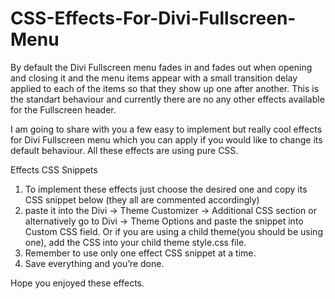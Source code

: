 # CSS-Effects-For-Divi-Fullscreen-Menu

By default the Divi Fullscreen menu fades in and fades out when opening and closing it and the menu items appear with a small transition delay applied to each of the items so that they show up one after another. This is the standart behaviour and currently there are no any other effects available for the Fullscreen header.

I am going to share with you a few easy to implement but really cool effects for Divi Fullscreen menu which you can apply if you would like to change its default behaviour. All these effects are using pure CSS.

Effects CSS Snippets
1. To implement these effects just choose the desired one and copy its CSS snippet below (they all are commented accordingly)
2. paste it into the Divi -> Theme Customizer -> Additional CSS section or alternatively go to Divi -> Theme Options and paste the snippet into Custom CSS field. Or if you are using a child theme(you should be using one), add the CSS into your child theme style.css file.
3. Remember to use only one effect CSS snippet at a time.
4. Save everything and you’re done.

Hope you enjoyed these effects. 
